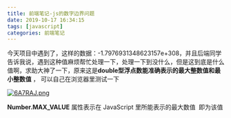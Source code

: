 ```yaml
---
title: 前端笔记-js的数字边界问题
date: 2019-10-17 16:34:15
tags: [javascript]
categories: 前端笔记
---
```


今天项目中遇到了，这样的数据：-1.7976931348623157e+308，并且后端同学告诉我说，遇到这种值麻烦帮忙处理一下，处理一下到没什么，但是这到底是什么值啊，求助大神了一下，原来这是**double型浮点数能准确表示的最大整数值和最小整数值** ， 可以自己在浏览器里测试一下

[![6A7RAJ.png](https://s4.ax1x.com/2021/03/03/6A7RAJ.png)](https://imgtu.com/i/6A7RAJ)

**Number.MAX_VALUE** 属性表示在 JavaScript 里所能表示的最大数值  即为该值